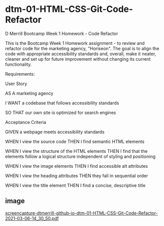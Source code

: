 # dtm-01-HTML-CSS-Git-Code-Refactor
D Merrill Bootcamp Week 1 Homework - Code Refactor

This is the Bootcamp Week 1 Homework assignment - to review and refactor code for the marketing agency, "Horiseon". The goal is to align the code with appropriate accessibility standards and, overall, make it neater, cleaner and set up for future improvement without changing its current functionality.

Requirements:

User Story

AS A marketing agency

I WANT a codebase that follows accessibility standards

SO THAT our own site is optimized for search engines

Acceptance Criteria

GIVEN a webpage meets accessibility standards

WHEN I view the source code
THEN I find semantic HTML elements

WHEN I view the structure of the HTML elements
THEN I find that the elements follow a logical structure independent of styling and positioning

WHEN I view the image elements
THEN I find accessible alt attributes

WHEN I view the heading attributes
THEN they fall in sequential order

WHEN I view the title element
THEN I find a concise, descriptive title

## image
[screencapture-dtmerrill-github-io-dtm-01-HTML-CSS-Git-Code-Refactor-2021-03-06-14_30_50.pdf](https://github.com/dtmerrill/dtm-01-HTML-CSS-Git-Code-Refactor/files/6111831/screencapture-dtmerrill-github-io-dtm-01-HTML-CSS-Git-Code-Refactor-2021-03-06-14_30_50.pdf)
